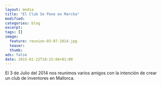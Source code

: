 ```yaml
---
layout: media
title: "El Club Se Pone en Marcha"
modified:
categories: blog
excerpt:
tags: []
image:
  feature: reunion-03-07-2014.jpg
  teaser:
  thumb:
ads: false
date: 2015-01-22T18:15:04+01:00
---
```


El 3 de Julio del 2014 nos reunimos varios amigos con la intención de crear un club de inventores en Mallorca.